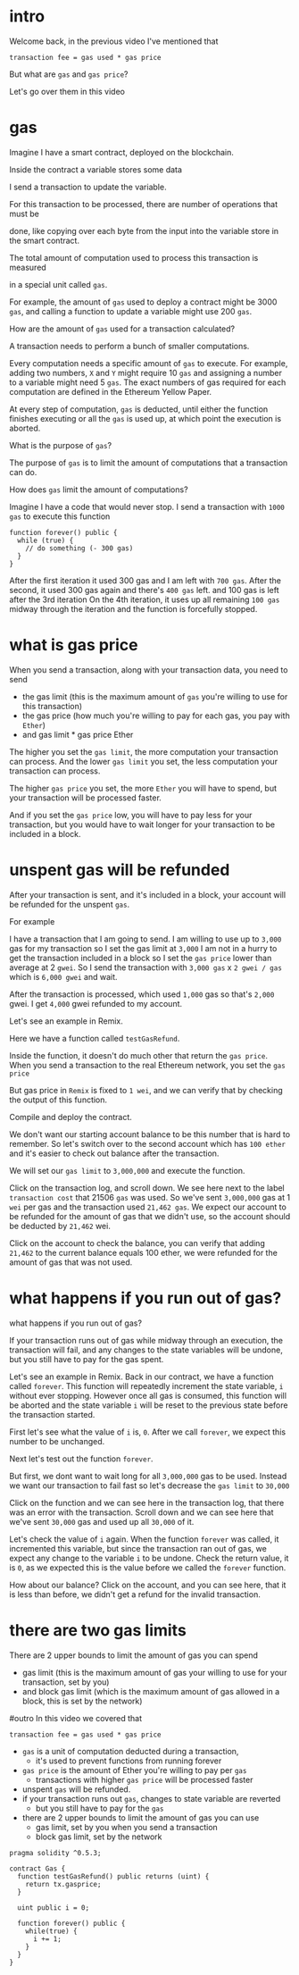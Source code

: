 # intro

Welcome back, in the previous video I've mentioned that

```
transaction fee = gas used * gas price
```

But what are `gas` and `gas price`?

Let's go over them in this video

# gas

Imagine I have a smart contract, deployed on the blockchain.

Inside the contract a variable stores some data

I send a transaction to update the variable.

For this transaction to be processed, there are number of operations that must be

done, like copying over each byte from the input into the variable store in the smart contract.

The total amount of computation used to process this transaction is measured

in a special unit called `gas`.

For example, the amount of `gas` used to deploy a contract might be 3000 `gas`,
and calling a function to update a variable might use 200 `gas`.

How are the amount of `gas` used for a transaction calculated?

A transaction needs to perform a bunch of smaller computations.

Every computation needs a specific amount of `gas` to execute. For example,
adding two numbers, `X` and `Y` might require 10 `gas`
and assigning a number to a variable might need 5 `gas`. The exact numbers of
gas required for each computation are defined in the Ethereum Yellow Paper.

At every step of
computation, `gas` is deducted, until either the function finishes executing or
all the `gas` is used up, at which point the execution is aborted.

What is the purpose of `gas`?

The purpose of `gas` is to limit the amount of computations that a transaction can do.

How does `gas` limit the amount of computations?

Imagine I have a code that would never stop.
I send a transaction with `1000 gas` to execute this function

```
function forever() public {
  while (true) {
    // do something (- 300 gas)
  }
}
```

After the first iteration it used 300 gas and I am left with `700 gas`.
After the second, it used 300 gas again and there's `400 gas` left.
and 100 gas is left after the 3rd iteration
On the 4th iteration, it uses up all remaining `100 gas` midway through the iteration
and the function is forcefully stopped.

# what is gas price

When you send a transaction, along with your transaction data,
you need to send

- the gas limit (this is the maximum amount of `gas` you're willing to use for this transaction)
- the gas price (how much you're willing to pay for each gas, you pay with `Ether`)
- and gas limit \* gas price Ether

The higher you set the `gas limit`, the more computation your transaction can process.
And the lower `gas limit` you set, the less computation your transaction can process.

The higher `gas price` you set, the more `Ether` you will have to spend, but your
transaction will be processed faster.

And if you set the `gas price` low, you will have to pay less for your transaction,
but you would have to wait longer for your transaction to be included in a block.

# unspent gas will be refunded

After your transaction is sent, and it's included in a block,
your account will be refunded for the unspent `gas`.

For example

I have a transaction that I am going to send.
I am willing to use up to `3,000` gas for my transaction so I set the gas limit at `3,000`
I am not in a hurry to get the transaction included in a block so I set the `gas price` lower than average at 2 `gwei`.
So I send the transaction with `3,000 gas` x `2 gwei / gas` which is `6,000 gwei`
and wait.

After the transaction is processed, which used `1,000` gas so that's `2,000` gwei.
I get `4,000` gwei refunded to my account.

Let's see an example in Remix.

Here we have a function called `testGasRefund`.

Inside the function, it doesn't do much other that return the `gas price`.
When you send a transaction to the real Ethereum network, you set the `gas price`

But gas price in `Remix` is fixed to `1 wei`, and we can verify that by checking the
output of this function.

Compile and deploy the contract.

We don't want our starting account balance to be this number that is hard to remember.
So let's switch over to the second account which has `100 ether` and it's easier to check out balance after
the transaction.

We will set our `gas limit` to `3,000,000` and execute the function.

Click on the transaction log, and scroll down. We see here next to the label `transaction cost` that
21506 `gas` was used. So we've sent `3,000,000` gas at 1 `wei` per gas and the
transaction used `21,462 gas`. We expect our account to be refunded for the amount
of gas that we didn't use, so the account should be deducted by `21,462` wei.

Click on the account to check the balance, you can verify that adding `21,462` to the current balance
equals 100 ether, we were refunded for the amount of gas that was not used.

# what happens if you run out of gas?

what happens if you run out of gas?

If your transaction runs out of gas while midway through an execution,
the transaction will fail, and any changes to the state variables will be undone,
but you still have to pay for the gas spent.

Let's see an example in Remix. Back in our contract, we have a function called `forever`.
This function will repeatedly increment the state variable, `i` without ever stopping.
However once all gas is consumed, this function will be aborted and the state variable `i` will be reset to the
previous state before the transaction started.

First let's see what the value of `i` is, `0`. After we call `forever`, we expect this number to be unchanged.

Next let's test out the function `forever`.

But first, we dont want to wait long for all `3,000,000` gas to be used.
Instead we want our transaction to fail fast so let's decrease the `gas limit` to `30,000`

Click on the function and we can see here in the transaction log, that there was an error with the transaction.
Scroll down and we can see here that we've sent `30,000` gas and used up all `30,000` of it.

Let's check the value of `i` again. When the function `forever` was called, it incremented this variable,
but since the transaction ran out of gas, we expect any change to the variable `i` to be undone.
Check the return value, it is `0`, as we expected this is the value before we called the `forever` function.

How about our balance? Click on the account, and you can see here, that it is less than before,
we didn't get a refund for the invalid transaction.

# there are two gas limits

There are 2 upper bounds to limit the amount of gas you can spend

- gas limit (this is the maximum amount of gas your willing to use for your transaction, set by you)
- and block gas limit (which is the maximum amount of gas allowed in a block, this is set by the network)

#outro
In this video we covered that

```
transaction fee = gas used * gas price
```

- `gas` is a unit of computation deducted during a transaction,
  - it's used to prevent functions from running forever
- `gas price` is the amount of Ether you're willing to pay per `gas`
  - transactions with higher `gas price` will be processed faster
- unspent `gas` will be refunded.
- if your transaction runs out `gas`, changes to state variable are reverted
  - but you still have to pay for the `gas`
- there are 2 upper bounds to limit the amount of gas you can use
  - gas limit, set by you when you send a transaction
  - block gas limit, set by the network

```
pragma solidity ^0.5.3;

contract Gas {
  function testGasRefund() public returns (uint) {
    return tx.gasprice;
  }

  uint public i = 0;

  function forever() public {
    while(true) {
      i += 1;
    }
  }
}
```
